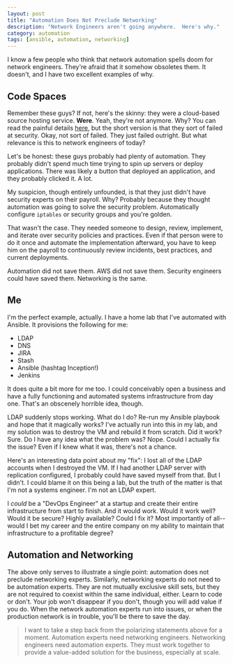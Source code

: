 ```yaml
---
layout: post
title: "Automation Does Not Preclude Networking"
description: "Network Engineers aren't going anywhere.  Here's why."
category: automation
tags: [ansible, automation, networking]
---
```


I know a few people who think that network automation spells doom for network
engineers.  They're afraid that it somehow obsoletes them.  It doesn't, and
I have two excellent examples of why.

## Code Spaces

Remember these guys?  If not, here's the skinny: they were a cloud-based source
hosting service.  **Were**.  Yeah, they're not anymore.  Why?  You can read the
painful details
[here](http://arstechnica.com/security/2014/06/aws-console-breach-leads-to-demise-of-service-with-proven-backup-plan/),
but the short version is that they sort of failed at security.  Okay, not sort
of failed.  They just failed outright.  But what relevance is this to network
engineers of today?

Let's be honest: these guys probably had plenty of automation.  They probably
didn't spend much time trying to spin up servers or deploy applications.  There
was likely a button that deployed an application, and they probably clicked it.
A lot.

My suspicion, though entirely unfounded, is that they just didn't have security
experts on their payroll.  Why?  Probably because they thought automation was
going to solve the security problem.  Automatically configure `iptables` or
security groups and you're golden.

That wasn't the case.  They needed someone to design, review, implement, and
iterate over security policies and practices.  Even if that person were to do
it once and automate the implementation afterward, you have to keep him on the
payroll to continuously review incidents, best practices, and current
deployments.

Automation did not save them.  AWS did not save them.  Security engineers could
have saved them.  Networking is the same.

## Me

I'm the perfect example, actually.  I have a home lab that I've automated with
Ansible.  It provisions the following for me:

* LDAP
* DNS
* JIRA
* Stash
* Ansible (hashtag Inception!)
* Jenkins

It does quite a bit more for me too.  I could conceivably open a business and
have a fully functioning and automated systems infrastructure from day one.
That's an obscenely horrible idea, though.

LDAP suddenly stops working.  What do I do?  Re-run my Ansible playbook and
hope that it magically works?  I've actually run into this in my lab, and my
solution was to destroy the VM and rebuild it from scratch.  Did it work?
Sure.  Do I have any idea what the problem was?  Nope.  Could I actually fix
the issue?  Even if I knew what it was, there's not a chance.

Here's an interesting data point about my "fix": I lost all of the LDAP
accounts when I destroyed the VM.  If I had another LDAP server with
replication configured, I probably could have saved myself from that.  But I
didn't.  I could blame it on this being a lab, but the truth of the matter is
that I'm not a systems engineer.  I'm not an LDAP expert.

I _could_ be a "DevOps Engineer" at a startup and create their entire
infrastructure from start to finish.  And it would work.  Would it work well?
Would it be secure?  Highly available?  Could I fix it?  Most importantly of
all--would I bet my career and the entire company on my ability to maintain
that infrastructure to a profitable degree?

## Automation and Networking

The above only serves to illustrate a single point: automation does not
preclude networking experts.  Similarly, networking experts do not need to
be automation experts.  They are not mutually exclusive skill sets, but they
are not required to coexist within the same individual, either.  Learn to code
or don't.  Your job won't disappear if you don't, though you will add value if
you do.  When the network automation experts run into issues, or when the
production network is in trouble, you'll be there to save the day.

> I want to take a step back from the polarizing statements above for a moment.
> Automation experts need networking engineers.  Networking engineers need
> automation experts.  They must work together to provide a value-added
> solution for the business, especially at scale.
